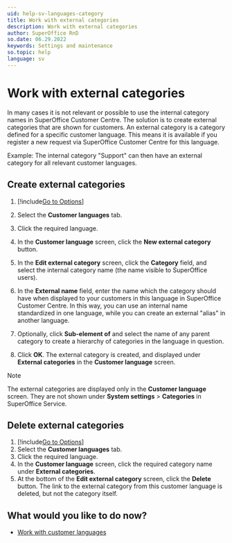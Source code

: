 ```yaml
---
uid: help-sv-languages-category
title: Work with external categories
description: Work with external categories
author: SuperOffice RnD
so.date: 06.29.2022
keywords: Settings and maintenance
so.topic: help
language: sv
---
```


# Work with external categories

In many cases it is not relevant or possible to use the internal category names in SuperOffice Customer Centre. The solution is to create external categories that are shown for customers. An external category is a category defined for a specific customer language. This means it is available if you register a new request via SuperOffice Customer Centre for this language.

Example: The internal category "Support" can then have an external category for all relevant customer languages.

## Create external categories

1. [!include[Go to Options](../includes/open-options.md)]

2. Select the **Customer languages** tab.

3. Click the required language.

4. In the **Customer language** screen, click the **New external category** button.

5. In the **Edit external category** screen, click the **Category** field, and select the internal category name (the name visible to SuperOffice users).

6. In the **External name** field, enter the name which the category should have when displayed to your customers in this language in SuperOffice Customer Centre. In this way, you can use an internal name standardized in one language, while you can create an external "alias" in another language.

7. Optionally, click **Sub-element of** and select the name of any parent category to create a hierarchy of categories in the language in question.

8. Click **OK**. The external category is created, and displayed under **External categories** in the **Customer language** screen.

> [!NOTE]
> The external categories are displayed only in the **Customer language** screen. They are not shown under **System settings** > **Categories** in SuperOffice Service.

## Delete external categories

1. [!include[Go to Options](../includes/open-options.md)]
2. Select the **Customer languages** tab.
3. Click the required language.
4. In the **Customer language** screen, click the required category name under **External categories**.
5. At the bottom of the **Edit external category** screen, click the **Delete** button. The link to the external category from this customer language is deleted, but not the category itself.

## What would you like to do now?

* [Work with customer languages][1]

<!-- Referenced links -->
[1]: edit-custlang.md

<!-- Referenced images -->

